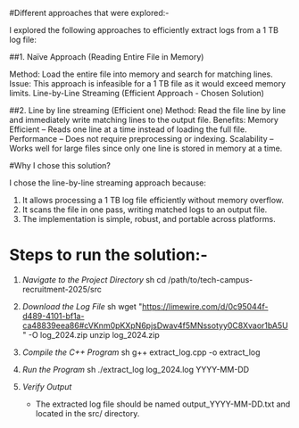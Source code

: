 #Different approaches that were explored:- 

I explored the following approaches to efficiently extract logs from a 1 TB log file:

##1. Naïve Approach (Reading Entire File in Memory)

Method: Load the entire file into memory and search for matching lines.
Issue: This approach is infeasible for a 1 TB file as it would exceed memory limits.
Line-by-Line Streaming (Efficient Approach - Chosen Solution)

##2. Line by line streaming (Efficient one)
Method: Read the file line by line and immediately write matching lines to the output file.
Benefits:
Memory Efficient – Reads one line at a time instead of loading the full file.
Performance – Does not require preprocessing or indexing.
Scalability – Works well for large files since only one line is stored in memory at a time.


#Why I chose this solution?

I chose the line-by-line streaming approach because:

1. It allows processing a 1 TB log file efficiently without memory overflow.
2. It scans the file in one pass, writing matched logs to an output file.
3. The implementation is simple, robust, and portable across platforms.


# Steps to run the solution:- 

1. *Navigate to the Project Directory*
   sh
   cd /path/to/tech-campus-recruitment-2025/src
   

2. *Download the Log File*
   sh
   wget "https://limewire.com/d/0c95044f-d489-4101-bf1a-ca48839eea86#cVKnm0pKXpN6pjsDwav4f5MNssotyy0C8Xvaor1bA5U" -O log_2024.zip
   unzip log_2024.zip
   

3. *Compile the C++ Program*
   sh
   g++ extract_log.cpp -o extract_log
   

4. *Run the Program*
   sh
   ./extract_log log_2024.log YYYY-MM-DD
   

5. *Verify Output*
   - The extracted log file should be named output_YYYY-MM-DD.txt and located in the src/ directory.
